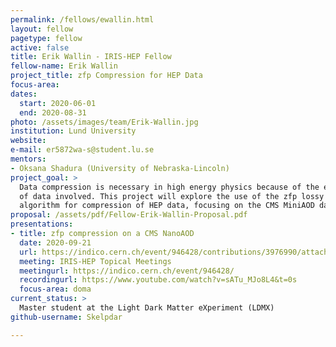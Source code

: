 ```yaml
---
permalink: /fellows/ewallin.html
layout: fellow
pagetype: fellow
active: false
title: Erik Wallin - IRIS-HEP Fellow
fellow-name: Erik Wallin
project_title: zfp Compression for HEP Data
focus-area:
dates:
  start: 2020-06-01
  end: 2020-08-31
photo: /assets/images/team/Erik-Wallin.jpg
institution: Lund University
website:
e-mail: er5872wa-s@student.lu.se
mentors:
- Oksana Shadura (University of Nebraska-Lincoln)
project_goal: >
  Data compression is necessary in high energy physics because of the enormous amounts
  of data involved. This project will explore the use of the zfp lossy data compression
  algorithm for compression of HEP data, focusing on the CMS MiniAOD data format.
proposal: /assets/pdf/Fellow-Erik-Wallin-Proposal.pdf
presentations:
- title: zfp compression on a CMS NanoAOD
  date: 2020-09-21
  url: https://indico.cern.ch/event/946428/contributions/3976990/attachments/2106208/3542152/zfp_on_CMS_NanoAOD_v22.pdf
  meeting: IRIS-HEP Topical Meetings
  meetingurl: https://indico.cern.ch/event/946428/
  recordingurl: https://www.youtube.com/watch?v=sATu_MJo8L4&t=0s
  focus-area: doma
current_status: >
  Master student at the Light Dark Matter eXperiment (LDMX)
github-username: Skelpdar

---
```

